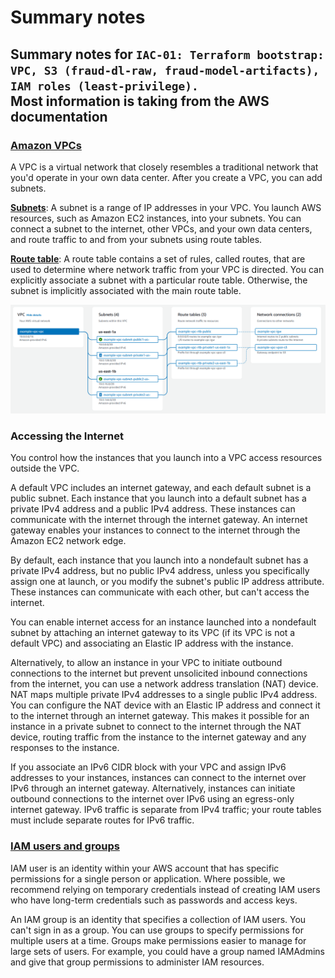 # Summary notes
Summary notes for `IAC-01: Terraform bootstrap: VPC, S3 (fraud-dl-raw, fraud-model-artifacts), IAM roles (least-privilege).`\
Most information is taking from the AWS documentation
---
### [Amazon VPCs](https://docs.aws.amazon.com/vpc/latest/userguide/what-is-amazon-vpc.html)
A VPC is a virtual network that closely resembles a traditional network that you'd operate in your own data center. After you create a VPC, you can add subnets.

**[Subnets](https://docs.aws.amazon.com/vpc/latest/userguide/how-it-works.html#how-it-works-subnet)**: A subnet is a range of IP addresses in your VPC. You launch AWS resources, such as Amazon EC2 instances, into your subnets. You can connect a subnet to the internet, other VPCs, and your own data centers, and route traffic to and from your subnets using route tables.

**[Route table](https://docs.aws.amazon.com/vpc/latest/userguide/how-it-works.html#what-is-route-tables)**: A route table contains a set of rules, called routes, that are used to determine where network traffic from your VPC is directed. You can explicitly associate a subnet with a particular route table. Otherwise, the subnet is implicitly associated with the main route table.

![img.png](../img/aws_resource_map.png)

### Accessing the Internet
You control how the instances that you launch into a VPC access resources outside the VPC.

A default VPC includes an internet gateway, and each default subnet is a public subnet. Each instance that you launch into a default subnet has a private IPv4 address and a public IPv4 address. These instances can communicate with the internet through the internet gateway. An internet gateway enables your instances to connect to the internet through the Amazon EC2 network edge.

By default, each instance that you launch into a nondefault subnet has a private IPv4 address, but no public IPv4 address, unless you specifically assign one at launch, or you modify the subnet's public IP address attribute. These instances can communicate with each other, but can't access the internet.

You can enable internet access for an instance launched into a nondefault subnet by attaching an internet gateway to its VPC (if its VPC is not a default VPC) and associating an Elastic IP address with the instance.

Alternatively, to allow an instance in your VPC to initiate outbound connections to the internet but prevent unsolicited inbound connections from the internet, you can use a network address translation (NAT) device. NAT maps multiple private IPv4 addresses to a single public IPv4 address. You can configure the NAT device with an Elastic IP address and connect it to the internet through an internet gateway. This makes it possible for an instance in a private subnet to connect to the internet through the NAT device, routing traffic from the instance to the internet gateway and any responses to the instance.

If you associate an IPv6 CIDR block with your VPC and assign IPv6 addresses to your instances, instances can connect to the internet over IPv6 through an internet gateway. Alternatively, instances can initiate outbound connections to the internet over IPv6 using an egress-only internet gateway. IPv6 traffic is separate from IPv4 traffic; your route tables must include separate routes for IPv6 traffic.

### [IAM users and groups](https://docs.aws.amazon.com/vpc/latest/userguide/security-iam.html) 
IAM user is an identity within your AWS account that has specific permissions for a single person or application. Where possible, we recommend relying on temporary credentials instead of creating IAM users who have long-term credentials such as passwords and access keys.

An IAM group is an identity that specifies a collection of IAM users. You can't sign in as a group. You can use groups to specify permissions for multiple users at a time. Groups make permissions easier to manage for large sets of users. For example, you could have a group named IAMAdmins and give that group permissions to administer IAM resources.























